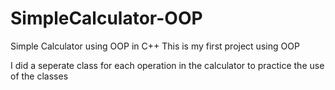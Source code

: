 # SimpleCalculator-OOP
Simple Calculator using OOP in C++
This is my first project using OOP

I did a seperate class for each operation in the calculator to practice the use of the classes

